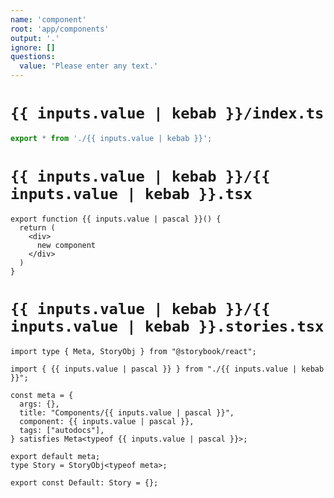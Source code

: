 ```yaml
---
name: 'component'
root: 'app/components'
output: '.'
ignore: []
questions:
  value: 'Please enter any text.'
---
```


# `{{ inputs.value | kebab }}/index.ts`

```typescript
export * from './{{ inputs.value | kebab }}';
```

# `{{ inputs.value | kebab }}/{{ inputs.value | kebab }}.tsx`

```tsx
export function {{ inputs.value | pascal }}() {
  return (
    <div>
      new component    
    </div>
  )
}
```

# `{{ inputs.value | kebab }}/{{ inputs.value | kebab }}.stories.tsx`

```tsx
import type { Meta, StoryObj } from "@storybook/react";

import { {{ inputs.value | pascal }} } from "./{{ inputs.value | kebab }}";

const meta = {
  args: {},
  title: "Components/{{ inputs.value | pascal }}",
  component: {{ inputs.value | pascal }},
  tags: ["autodocs"],
} satisfies Meta<typeof {{ inputs.value | pascal }}>;

export default meta;
type Story = StoryObj<typeof meta>;

export const Default: Story = {};
```
